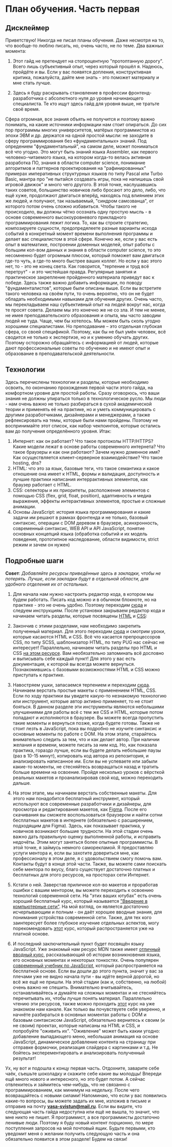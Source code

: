 # План обучения. Часть первая

## Дисклеймер

Приветствую! Никогда не писал планы обучения. Даже несмотря на то, что вообще-то люблю писать, но, очень часто, не по теме. Два важных момента:

1. Этот гайд не претендует на стопроцентную "протоптанную дорогу". Всего лишь субъективный опыт, через который прошёл я. Надеюсь, пройдёте и вы. Если у вас появятся допления, конструктивная критика, пожалуйста, дайте мне знать - это поможет материалу и мне стать лучше.

2. Здесь я буду раскрывать становление в профессии фронтенд-разработчика с абсолютного нуля до уровня начинающего специалиста. Те кто ищут здесь гайд для уровня выше, не тратьте своё время.

Сфера огромная, все знания объять не получится и поэтому важно понимать, на какие источники информации нам стоит опираться. До сих пор программы многих университетов, матёрых программистов из эпохи ЭВМ и др. держатся на одной простой мысли: не заходите в сферу программирования без «фундаментальных» знаний. Под опредением "фундаментальный", на самом деле, может пониматься всё что угодно. Это могут быть знаний языка Assembler, как первого человеко-читаемого языка, на котором когда-то велась активная разработка ПО, знания в области computer science, понимание алгоритмов и паттернов проектирования на "рафинированных" примерах императивных структурных языков по типу Pascal или Turbo Basic, мантра про "не пытайся создавать игры, пока не напишешь свой игровой движок" и много чего другого. В этой точке, наслушавшись таких советов, большинство новичков либо бросают это дело, либо, что ещё хуже, продолжают двигаться вперёд, находясь под влиянием этих же людей, и получают, так называемый, "синдром самозванца", от которого потом очень сложно избавиться. Чтобы такого не происходило, вы должны чётко осознать одну простую мысль - в основе современного высокоуровневого прикладного программирования лежит логика. То, как вы строите стратегию, композируете сущности, предопредялеете разные варианты исхода событий в конкретный момент времени выполнения программы и делает вас специалистом в этой сфере. Конечно же, если у вас есть опыт в математике, построении доменных моделей, опыт работы с большим кол-вом данных и знания в области computer science, то это несомненно будет огромным плюсом, который поможет вам двигаться где-то чуть, а где-то много быстрее ваших коллег. Но если у вас этого нет, то - это не конец света. Как говорится, "терпение и труд всё перетрут" - и это чистейшая правда. Регулярные занятия и практическое закрепление пройденного материала приведут вас к победе. Здесь также важно добавить информации, по поводу "фундаменталистов", которые были описаны выше. Если вы встретите такого человека на своём пути, то очень вероятно, что он не будет обладать необходимыми навыками для обучения других. Очень часто, мы перекладываем наш субъективный опыт на людей вокруг нас, когда те просят совета. Делаем мы это конечно же не со зла. И тем не менее, не имея преподавательского образования и опыта, мы часто заводим людей не туда. Чаще, чем бы хотелось. Мы можем быть сколь угодно хорошими специалистами. Но преподавание – это отдельная глубокая сфера, со своей спецификой. Поэтому, как бы не был умён человек, всё сводится не только к экспертизе, но и к умению обучать других. Поэтому осторожно обращайтесь с информацией от людей, которые дают профессиональные советы по обучению и не имеют опыт и образование в преподавательской деятельности.

## Технологии

Здесь перечислены технологии и разделы, которые необходимо освоить, по окончанию прохождения первой части этого гайда, на комфортном уровне для простой работы. Сразу оговорюсь, что ваши знания не должны упираться только в технологическое русло. Мы люди - нам очень важно не только разбираться в сухой академической теории и применять её на практике, но и уметь коммуницировать с другими разработчиками, дизайнерами и менеджерами, а также рефлексировать на темы, которые были нами пройдены. Поэтому не воспринимайте этот список, как набор чекпоинтов, которые остались вам до получения определённого уровня. Итак:

1. Интернет: как он работает? Что такое протоколы HTTP/HTTPS? Какие модели лежат в основе работы современного интернета? Что такое браузеры и как они работают? Зачем нужно доменное имя? Как осуществляется клиент-серверное взаимодействие? Что такое hosting, dns?
2. HTML: что это за язык, базовые теги, что такое семантика и какое отношение она имеет к HTML, формы и валидация, доступность и лучшие практики написания интеррактивных элементов, как браузер работает с HTML.
3. CSS: селекторы и их приоритеты, расположение элементов с помощью CSS (flex, grid, float, position), адаптивность и медиа выражения, эффекты интерактивных элементов, простые и сложные анимации.
4. Основы JavaScript: история языка программирования и какие задачи им решают в рамках фронтенда и не только, базовый синтаксис, операции с DOM деревом в браузере, асинхронность, современный синтаксис, WEB API и API JavaScript, понятие основных концепций языка (обработка событий и их модель поведения, прототипное наследование, области видимости, strict режим и зачем он нужен)

## Подробные шаги

**Совет**: _Добавляйте ресурсы приведённые здесь в закладки, чтобы не потерять. Лучше, если закладки будут в отдельной области, для удобного отделения их от остальных._

1. Для начала нам нужно настроить редактор кода, в котором мы будем работать. Писать код можно и в обычном блокноте, но на практике - это не очень удобно. Поэтому переходим [сюда](https://www.youtube.com/watch?v=nxCLXMBl4e4&ab_channel=%D0%A4%D1%80%D1%96%D0%BB%D0%B0%D0%BD%D1%81%D0%B5%D1%80%D0%BF%D0%BE%D0%B6%D0%B8%D1%82%D1%82%D1%8E) и следуем инструкциям. После установки закрываем редактор кода и начинаем читать разделы, которые посвящены [HTML](https://developer.mozilla.org/ru/docs/Learn/HTML) и [CSS](https://developer.mozilla.org/ru/docs/Learn/CSS):

2. Закончив с этими разделами, нам необходимо закрепить полученный материал. Для этого переходим [сюда](https://www.youtube.com/watch?v=yJcCKuxfb2o&list=PLM6XATa8CAG4F9nAIYNS5oAiPotxwLFIr&ab_channel=%D0%A4%D1%80%D1%96%D0%BB%D0%B0%D0%BD%D1%81%D0%B5%D1%80%D0%BF%D0%BE%D0%B6%D0%B8%D1%82%D1%82%D1%8E) и смотрим уроки, которые касаются HTML и CSS. Всё что касается препроцессоров CSS, по типу SCSS, шаблонизатор HTML, по типу PUG нас сейчас не интересует! Параллельно, начинаем читать разделы про HTML и CSS [на этом ресурсе](https://doka.guide/). Вам необязательно запоминать всё дословно и выписывать себе каждый пункт! Для этого у вас есть документация, к которой вы всегда можете вернуться. Познакомившись с базовыми возможностями HTML и CSS можно приступать к практике.

3. Навостряем ушки, запасаемся терпением и переходим [сюда](https://www.youtube.com/watch?v=8KjBQSiTP3w&list=PLM6XATa8CAG4r-T7_wywPhzckQNTMxC1f&ab_channel=%D0%A4%D1%80%D1%96%D0%BB%D0%B0%D0%BD%D1%81%D0%B5%D1%80%D0%BF%D0%BE%D0%B6%D0%B8%D1%82%D1%82%D1%8E). Начинаем верстать простые макеты с применением HTML, CSS. Если по ходу практики вы увидете какую-то незнакомую технологию или инструмент, которые автор активно применяет, то не стоит бояться. В данном разделе эти инструменты являются небольшими улучшениями для работы всё с тем же CSS и HTML, которые потом попадают и исполняются в браузере. Вы можете всегда пропустить такие моменты и вернуться позже, когда будете готовы. Также не стоит лезть в JavaScript, пока вы подробно не изучите синтаксис и основные моменты по работе с DOM. На этом этапе, старайтесь внимательно следить за тем, что и как делает автор. При наличии желания и времени, можете писать за ним код. Но, как показала практика, гораздо лучше, если вы будете делать небольшие паузы (раз в 10-15 минут), копировать код автора из репозитория, и анализировать написанное им. Если вы не успеваете или забыли какие-то моменты, не стесняйтесь возвращаться назад и тратить больше времени на освоение. Пройдя несколько уроков с вёрсткой реальных макетов и проанализировав свой код, можно переходить дальше.

4. На этом этапе, мы начинаем верстать собственные макеты. Для этого нам понадобится бесплатный инструмент, который используют все современные разработчики и дизайнеры, для просмотра и редактирования макетов, как [Figma](https://www.figma.com/). После его скачивания вы сможете воспользоваться браузером и найти сотни бесплатных макетов в интернете (обязательно с расширением, подходящим для Figma). Здесь, как показывает практика, у новичков возникают большие трудности. На этой стадии очень важно дать правильную оценку выполненной работы, и исправить недочёты. Этим могут заняться более опытные программисты. В этой точке, я займусь немного саморекламой. Я предоставляю услуги ментора и, если вы захотите довериться мне, как профессионалу в этом деле, я с удовольствием смогу помочь вам. Контакты будут в конце этой части. Также, вы можете сами поискать себе ментора по вкусу, благо существует достаточно платных и бесплатных для этого ресурсов, на просторах сети Интернет.

5. Кстати о ней. Заверстав приличное кол-во макетов и проработав ошибки с вашим ментором, вы можете переходить к освоению технологий современной сети. На "этих ваших ютубах" есть очень хороший бесплатный курс, который называется ["Введение в компьютерные сети"](https://www.youtube.com/watch?v=OLFA0soYGhw&list=PLtPJ9lKvJ4oiNMvYbOzCmWy6cRzYAh9B1&ab_channel=AndreySozykin). На мой взгляд, он является достаточно исчерпывающим и полным - он даёт хорошее вводные знания, для понимания устройства современной сети. Также, для тех кого заинтересует более глубокое изучение отдельных аспектов, могу порекомендовать [этот](https://wiki.merionet.ru/merion-academy/courses/polnyj-kurs-po-kompyuternym-setyam/?utm_source=googleorg) курс, который распространяется уже на платной основе.

6. И последний заключительный пункт будет посвящён языку JavaScript. Уже знакомый нам ресурс MDN также имеет [отличный вводный курс](https://developer.mozilla.org/ru/docs/Learn/JavaScript), рассказывающий об истории возникновения языка, его основных моментах и некоторых тонкостях. Очень популярен [современный учебник по JavaScript](https://learn.javascript.ru/), который распространяется на бесплатной основе. Если вы дошли до этого пункта, значит у вас за плечами уже не видно начала пути - вы идёте верной дорогой, но всё же ещё не пришли. На этой стадии (как и, собственно, на любой) очень важно не спешить. Внимательно вчитывайтесь, останавливайтесь и думайте на сложных моментах и не стесняйтесь перечитывать их, чтобы лучше понять материал. Параллельно чтению эти ресурсов, также можно проходить [этот](https://www.youtube.com/watch?v=yJcCKuxfb2o&list=PLM6XATa8CAG7DDIBjNVd78Fv5Ueo930IV&ab_channel=%D0%A4%D1%80%D1%96%D0%BB%D0%B0%D0%BD%D1%81%D0%B5%D1%80%D0%BF%D0%BE%D0%B6%D0%B8%D1%82%D1%82%D1%8E) курс на уже знакомом нам канале. Как только вы почувствуете себя уверенно, и начнёте разбираться в основных моментах работы с DOM и базовым синтаксисом JavaScript, обязательно вернитесь к своим (и не своим) проектах, которые написаны на HTML и CSS, и попробуйте "оживить их". "Оживление" может быть какии угодно: добавление выпадающего меню, небольшая анимация на основе JavaScript, динамическое добавление контента на страницу при отправке формочки, реализация слайдера с картинками и т.д. Не бойтесь эксперементировать и анализировать полученный результат!

Ух, ну вот и подошла к концу первая часть. Отдохните, заварите себе чаёк, съешьте шоколадку и скажите себе какие вы молодцы! Впереди ещё много нового и интересного, но это будет потом. А сейчас отвлекитесь и займитесь чем-нибудь, что не связанно с программированием, как минимум на недельку. После чего возвращайтесь с новыми силами! Напоминаю, что если у вас появились какие-то вопросы, вы можете задать их мне, изложив в письме и отправив на почту **vasa-svistun@mail.ru**. Если вы видите, что следующая часть гайда недоступна или ещё не вышла, то значит, что мне никто не пишет. Я программист, а все программисты достаточно ленивые люди. Поэтому я буду новый контент порционно, по мере поступления запросов на мой почтовый ящик. Будьте первыми, кто уведомит меня о желании получить следующую часть и она обязательно появится в этом разделе! Будем на связи!
